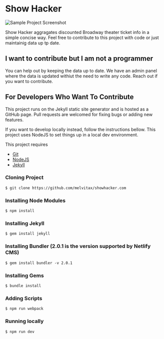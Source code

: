 # Show Hacker

![Sample Project Screenshot](https://raw.githubusercontent.com/melvitax/showhacker.com/master/_Screenshot.jpg "Sample Project Screenshot")

Show Hacker aggragates discounted Broadway theater ticket info in a simple concise way. Feel free to contribute to this project with code or just maintainig data up tp date.


## I want to contribute but I am not a programmer

You can help out by keeping the data up to date. We have an admin panel where the data is updated withiut the need to write any code. Reach out if you want to contribute.


## For Developers Who Want To Contribute

This project runs on the Jekyll static site generator and is hosted as a GitHub page. Pull requests are welcomed for fixing bugs or adding new features.

If you want to develop locally instead, follow the instructions bellow. This project uses NodeJS to set things up in a local dev environment.

This project requires  
- [Git](https://git-scm.com)  
- [NodeJS](https://nodejs.org)  
- [Jekyll](https://jekyllrb.com)


### Cloning Project
```
$ git clone https://github.com/melvitax/showhacker.com
```

### Installing Node Modules
```
$ npm install
```

### Installing Jekyll
```
$ gem install jekyll
```

### Installing Bundler (2.0.1 is the version supported by Netlify CMS)
```
$ gem install bundler -v 2.0.1
```

### Installing Gems
```
$ bundle install
```

### Adding Scripts
```
$ npm run webpack
```
### Running locally
```
$ npm run dev
```

